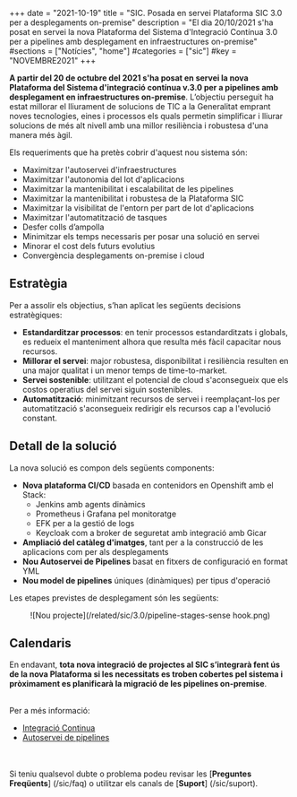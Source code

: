 +++
date        = "2021-10-19"
title       = "SIC. Posada en servei Plataforma SIC 3.0 per a desplegaments on-premise"
description = "El dia 20/10/2021 s'ha posat en servei la nova Plataforma del Sistema d'Integració Contínua 3.0 per a pipelines amb desplegament en infraestructures on-premise"
#sections    = ["Notícies", "home"]
#categories  = ["sic"]
#key         = "NOVEMBRE2021"
+++

**A partir del 20 de octubre del 2021 s'ha posat en servei la nova Plataforma del
Sistema d'integració contínua v.3.0 per a pipelines amb desplegament en infraestructures on-premise**.
L’objectiu perseguit ha estat millorar el lliurament de solucions de TIC a la Generalitat emprant noves tecnologies,
eines i processos els quals permetin simplificar i lliurar solucions de més alt nivell amb una millor resiliència i
robustesa d'una manera més àgil.

Els requeriments que ha pretès cobrir d'aquest nou sistema són:

- Maximitzar l'autoservei d'infraestructures
- Maximitzar l'autonomia del lot d'aplicacions
- Maximitzar la mantenibilitat i escalabilitat de les pipelines
- Maximitzar la mantenibilitat i robustesa de la Plataforma SIC
- Maximitzar la visibilitat de l'entorn per part de lot d'aplicacions
- Maximitzar l'automatització de tasques
- Desfer colls d’ampolla
- Minimitzar els temps necessaris per posar una solució en servei
- Minorar el cost dels futurs evolutius
- Convergència desplegaments on-premise i cloud

## Estratègia

Per a assolir els objectius, s’han aplicat les següents decisions estratègiques:

- **Estandarditzar processos**: en tenir processos estandarditzats i globals, es redueix el manteniment alhora
que resulta més fàcil capacitar nous recursos.
- **Millorar el servei**: major robustesa, disponibilitat i resiliència resulten en una major qualitat i un
menor temps de time-to-market.
- **Servei sostenible**: utilitzant el potencial de cloud s'aconsegueix que els costos operatius del servei siguin sostenibles.
- **Automatització**: minimitzant recursos de servei i reemplaçant-los per automatització s'aconsegueix redirigir
els recursos cap a l'evolució constant.

## Detall de la solució

La nova solució es compon dels següents components:

- **Nova plataforma CI/CD** basada en contenidors en Openshift amb el Stack:
  - Jenkins amb agents dinàmics
  - Prometheus i Grafana pel monitoratge
  - EFK per a la gestió de logs
  - Keycloak com a broker de seguretat amb integració amb Gicar
- **Ampliació del catàleg d'imatges**, tant per a la construcció de les aplicacions com per als desplegaments
- **Nou Autoservei de Pipelines** basat en fitxers de configuració en format YML
- **Nou model de pipelines** úniques (dinàmiques) per tipus d'operació

Les etapes previstes de desplegament són les següents:

<CENTER>![Nou projecte](/related/sic/3.0/pipeline-stages-sense hook.png)</center>

## Calendaris

En endavant, **tota nova integració de projectes al SIC s’integrarà fent ús de la nova Plataforma si les necessitats
es troben cobertes pel sistema i pròximament es planificarà la migració de les pipelines on-premise**.

<br/>
Per a més informació:

- [Integració Continua](/sic30-serveis/ci/)
- [Autoservei de pipelines](/sic30-serveis/autoservei-pipelines/)

<br/><br/>
Si teniu qualsevol dubte o problema podeu revisar les [**Preguntes Freqüents**] (/sic/faq) o utilitzar els canals de [**Suport**] (/sic/suport).